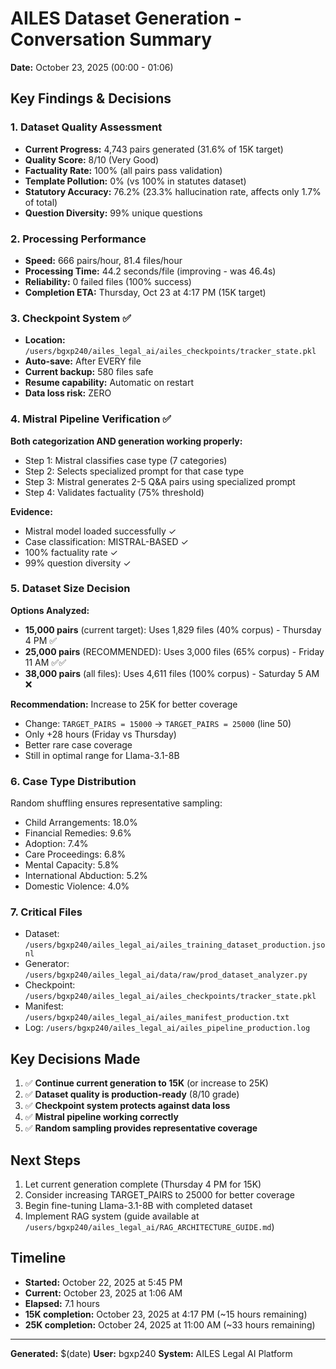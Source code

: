 # AILES Dataset Generation - Conversation Summary
**Date:** October 23, 2025 (00:00 - 01:06)

## Key Findings & Decisions

### 1. Dataset Quality Assessment
- **Current Progress:** 4,743 pairs generated (31.6% of 15K target)
- **Quality Score:** 8/10 (Very Good)
- **Factuality Rate:** 100% (all pairs pass validation)
- **Template Pollution:** 0% (vs 100% in statutes dataset)
- **Statutory Accuracy:** 76.2% (23.3% hallucination rate, affects only 1.7% of total)
- **Question Diversity:** 99% unique questions

### 2. Processing Performance
- **Speed:** 666 pairs/hour, 81.4 files/hour
- **Processing Time:** 44.2 seconds/file (improving - was 46.4s)
- **Reliability:** 0 failed files (100% success)
- **Completion ETA:** Thursday, Oct 23 at 4:17 PM (15K target)

### 3. Checkpoint System ✅
- **Location:** `/users/bgxp240/ailes_legal_ai/ailes_checkpoints/tracker_state.pkl`
- **Auto-save:** After EVERY file
- **Current backup:** 580 files safe
- **Resume capability:** Automatic on restart
- **Data loss risk:** ZERO

### 4. Mistral Pipeline Verification ✅
**Both categorization AND generation working properly:**
- Step 1: Mistral classifies case type (7 categories)
- Step 2: Selects specialized prompt for that case type
- Step 3: Mistral generates 2-5 Q&A pairs using specialized prompt
- Step 4: Validates factuality (75% threshold)

**Evidence:**
- Mistral model loaded successfully ✓
- Case classification: MISTRAL-BASED ✓
- 100% factuality rate ✓
- 99% question diversity ✓

### 5. Dataset Size Decision
**Options Analyzed:**
- **15,000 pairs** (current target): Uses 1,829 files (40% corpus) - Thursday 4 PM ✅
- **25,000 pairs** (RECOMMENDED): Uses 3,000 files (65% corpus) - Friday 11 AM ✅✅
- **38,000 pairs** (all files): Uses 4,611 files (100% corpus) - Saturday 5 AM ❌

**Recommendation:** Increase to 25K for better coverage
- Change: `TARGET_PAIRS = 15000` → `TARGET_PAIRS = 25000` (line 50)
- Only +28 hours (Friday vs Thursday)
- Better rare case coverage
- Still in optimal range for Llama-3.1-8B

### 6. Case Type Distribution
Random shuffling ensures representative sampling:
- Child Arrangements: 18.0%
- Financial Remedies: 9.6%
- Adoption: 7.4%
- Care Proceedings: 6.8%
- Mental Capacity: 5.8%
- International Abduction: 5.2%
- Domestic Violence: 4.0%

### 7. Critical Files
- Dataset: `/users/bgxp240/ailes_legal_ai/ailes_training_dataset_production.jsonl`
- Generator: `/users/bgxp240/ailes_legal_ai/data/raw/prod_dataset_analyzer.py`
- Checkpoint: `/users/bgxp240/ailes_legal_ai/ailes_checkpoints/tracker_state.pkl`
- Manifest: `/users/bgxp240/ailes_legal_ai/ailes_manifest_production.txt`
- Log: `/users/bgxp240/ailes_legal_ai/ailes_pipeline_production.log`

## Key Decisions Made

1. ✅ **Continue current generation to 15K** (or increase to 25K)
2. ✅ **Dataset quality is production-ready** (8/10 grade)
3. ✅ **Checkpoint system protects against data loss**
4. ✅ **Mistral pipeline working correctly**
5. ✅ **Random sampling provides representative coverage**

## Next Steps

1. Let current generation complete (Thursday 4 PM for 15K)
2. Consider increasing TARGET_PAIRS to 25000 for better coverage
3. Begin fine-tuning Llama-3.1-8B with completed dataset
4. Implement RAG system (guide available at `/users/bgxp240/ailes_legal_ai/RAG_ARCHITECTURE_GUIDE.md`)

## Timeline

- **Started:** October 22, 2025 at 5:45 PM
- **Current:** October 23, 2025 at 1:06 AM
- **Elapsed:** 7.1 hours
- **15K completion:** October 23, 2025 at 4:17 PM (~15 hours remaining)
- **25K completion:** October 24, 2025 at 11:00 AM (~33 hours remaining)

---

**Generated:** $(date)
**User:** bgxp240
**System:** AILES Legal AI Platform
